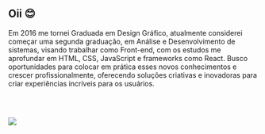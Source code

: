 ## Oii 😊

Em 2016 me tornei Graduada em Design Gráfico, atualmente considerei começar uma segunda graduação, em Análise e Desenvolvimento de sistemas, visando trabalhar como Front-end, com os estudos me aprofundar em HTML, CSS, JavaScript e frameworks como React.
Busco oportunidades para colocar em prática esses novos conhecimentos e crescer profissionalmente, oferecendo soluções criativas e inovadoras para criar experiências incríveis para os usuários.
<!--
- ðŸ”­ Iâ€™m currently working on ...
- ðŸŒ± Iâ€™m currently learning ...
- ðŸ‘¯ Iâ€™m looking to collaborate on ...
- ðŸ¤” Iâ€™m looking for help with ...
- ðŸ’¬ Ask me about ...
- ðŸ“« How to reach me: ...
- ðŸ˜„ Pronouns: ...
- âš¡ Fun fact: ...
-->
<div align="center">
  <a href="https://github.com/AndressaMSantos">
  <!--<img height="180em" src="https://github-readme-stats.vercel.app/api?username=abnersolivera&show_icons=true&theme=github_dark&include_all_commits=true&count_private=true"/>
  <img height="180em" src="https://github-readme-stats.vercel.app/api/top-langs/?username=abnersolivera&layout=compact&langs_count=7&theme=github_dark"/>-->
</div>
  <div style="display: inline_block"><br>
  <!--<img align="center" alt="Abner-Js" height="30" width="40" src="https://raw.githubusercontent.com/devicons/devicon/master/icons/javascript/javascript-plain.svg">
  <img align="center" alt="Abner-Ts" height="30" width="40" src="https://raw.githubusercontent.com/devicons/devicon/master/icons/typescript/typescript-plain.svg">
  <img align="center" alt="Abner-React" height="30" width="40" src="https://raw.githubusercontent.com/devicons/devicon/master/icons/react/react-original.svg">-->
  <!--<img align="center" alt="Abner-HTML" height="30" width="40" src="https://raw.githubusercontent.com/devicons/devicon/master/icons/html5/html5-original.svg">
  <img align="center" alt="Abner-CSS" height="30" width="40" src="https://raw.githubusercontent.com/devicons/devicon/master/icons/css3/css3-original.svg">-->
  <!--<img align="center" alt="Abner-Python" height="30" width="40" src="https://raw.githubusercontent.com/devicons/devicon/master/icons/python/python-original.svg">-->
</div>
  
  ##
  
  <a href="https://www.linkedin.com/in/andressa-santos-2908/" target="_blank"><img src="file:///D:/Usuários/Documentos/Projeto/GIT/logo-linkedin-256.png" target="_blank"></a>
   
  </div>
</div>
